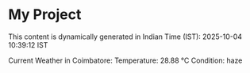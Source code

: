 # My Project

This content is dynamically generated in Indian Time (IST): 2025-10-04 10:39:12 IST


Current Weather in Coimbatore:
Temperature: 28.88 °C
Condition: haze
